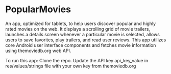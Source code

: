 # PopularMovies
An app, optimized for tablets, to help users discover popular and highly rated movies on the web. It displays a scrolling grid of movie trailers, launches a details screen whenever a particular movie is selected, allows users to save favorites, play trailers, and read user reviews. This app utilizes core Android user interface components and fetches movie information using themoviedb.org web API.

To run this app: Clone the repo. Update the API key api_key_value in res/values/strings file with your own key from themoviedb.org
